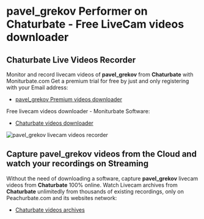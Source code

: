# pavel_grekov Performer on Chaturbate - Free LiveCam videos downloader

## Chaturbate Live Videos Recorder

Monitor and record livecam videos of **pavel_grekov** from **Chaturbate** with Moniturbate.com
Get a premium trial for free by just and only registering with your Email address:
* [pavel_grekov Premium videos downloader](https://moniturbate.com/request-demo-licence-key.html)

Free livecam videos downloader - Moniturbate Software:
* [Chaturbate videos downloader](https://moniturbate.com/moniturbate-download-software.html)

![pavel_grekov livecam videos recorder](https://peachurnet.com/templates/moniturbate-software.png)


## Capture pavel_grekov videos from the Cloud and watch your recordings on Streaming

Without the need of downloading a software, capture **pavel_grekov** livecam videos from **Chaturbate** 100% online.
Watch Livecam archives from **Chaturbate** unlimitedly from thousands of existing recordings, only on Peachurbate.com and its websites network:
* [Chaturbate videos archives](https://peachurnet.com/)